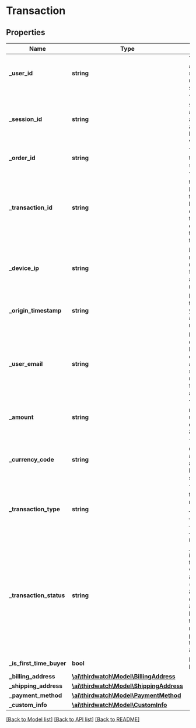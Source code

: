 # Transaction

## Properties
Name | Type | Description | Notes
------------ | ------------- | ------------- | -------------
**_user_id** | **string** | The user&#39;s account ID according to your systems. Note that user IDs are case sensitive. | [optional] 
**_session_id** | **string** | The user&#39;s current session ID, used to tie a user&#39;s action before and after login or account creation. Required if no user_id values is provided. | [optional] 
**_order_id** | **string** | The ID for tracking this order in your system. | 
**_transaction_id** | **string** | The ID for identifying this transaction. Important for tracking transactions, and linking different parts of the same transaction together, e.g., linking a refund to its original transaction. | [optional] 
**_device_ip** | **string** | IP address of the request made by the user. Recommended for historical backfills and customers with mobile apps. | [optional] 
**_origin_timestamp** | **string** | Represents the time the event occured in your system. Send as a UNIX timestamp in milliseconds in string. | [optional] 
**_user_email** | **string** | Email of the user creating this order. Note - If the user&#39;s email is also their account ID in your system, set both the userId and userEmail fields to their email address. | [optional] 
**_amount** | **string** | The item unit price in numbers, in the base unit of the currency_code.e.g. \&quot;2500\&quot; | [optional] 
**_currency_code** | **string** | The [ISO-4217](http://en.wikipedia.org/wiki/ISO_4217) currency code for the amount. e.g., USD, INR alternative currencies, like bitcoin or points systems. | [optional] 
**_transaction_type** | **string** | The type of transaction being recorded. e.g. _sale, _authorize, _capture, _void, _refund, _deposit, _withdrawal, _transfer | [optional] 
**_transaction_status** | **string** | Use _transactionStatus to indicate the status of the transaction. The value can be \&quot;_success\&quot; (default value), \&quot;_failure\&quot; or \&quot;_pending\&quot;. For instance, If the transaction was rejected by the payment gateway, set the value to \&quot;_failure\&quot;. | 
**_is_first_time_buyer** | **bool** | Is user first time buyer. | [optional] 
**_billing_address** | [**\ai\thirdwatch\Model\BillingAddress**](BillingAddress.md) |  | [optional] 
**_shipping_address** | [**\ai\thirdwatch\Model\ShippingAddress**](ShippingAddress.md) |  | [optional] 
**_payment_method** | [**\ai\thirdwatch\Model\PaymentMethod**](PaymentMethod.md) |  | [optional] 
**_custom_info** | [**\ai\thirdwatch\Model\CustomInfo**](CustomInfo.md) |  | [optional] 

[[Back to Model list]](../README.md#documentation-for-models) [[Back to API list]](../README.md#documentation-for-api-endpoints) [[Back to README]](../README.md)


